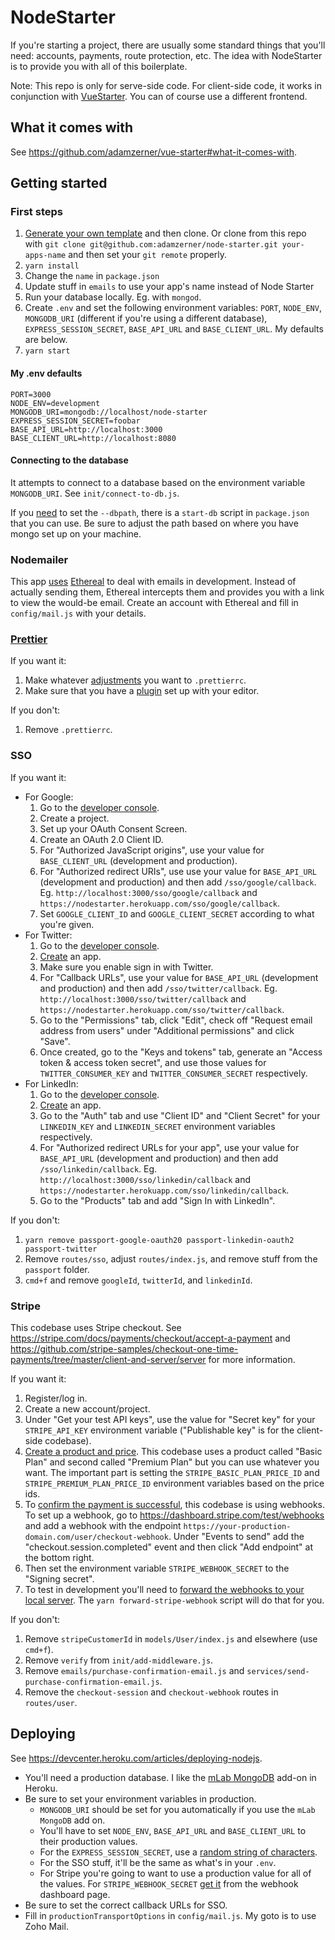# NodeStarter

If you're starting a project, there are usually some standard things that you'll need: accounts, payments, route protection, etc. The idea with NodeStarter is to provide you with all of this boilerplate.

Note: This repo is only for serve-side code. For client-side code, it works in conjunction with [VueStarter](https://github.com/adamzerner/vue-starter). You can of course use a different frontend.

## What it comes with

See https://github.com/adamzerner/vue-starter#what-it-comes-with.

## Getting started

### First steps

1. [Generate your own template](https://docs.github.com/en/github/creating-cloning-and-archiving-repositories/creating-a-repository-from-a-template) and then clone. Or clone from this repo with `git clone git@github.com:adamzerner/node-starter.git your-apps-name` and then set your `git remote` properly.
2. `yarn install`
3. Change the `name` in `package.json`
4. Update stuff in `emails` to use your app's name instead of Node Starter
5. Run your database locally. Eg. with `mongod`.
6. Create `.env` and set the following environment variables: `PORT`, `NODE_ENV`, `MONGODB_URI` (different if you're using a different database), `EXPRESS_SESSION_SECRET`, `BASE_API_URL` and `BASE_CLIENT_URL`. My defaults are below.
7. `yarn start`

#### My .env defaults

```
PORT=3000
NODE_ENV=development
MONGODB_URI=mongodb://localhost/node-starter
EXPRESS_SESSION_SECRET=foobar
BASE_API_URL=http://localhost:3000
BASE_CLIENT_URL=http://localhost:8080
```

#### Connecting to the database

It attempts to connect to a database based on the environment variable `MONGODB_URI`. See `init/connect-to-db.js`.

If you [need](https://stackoverflow.com/questions/7948789/mongod-complains-that-there-is-no-data-db-folder) to set the `--dbpath`, there is a `start-db` script in `package.json` that you can use. Be sure to adjust the path based on where you have mongo set up on your machine.

### Nodemailer

This app [uses](https://nodemailer.com/about/#tldr) [Ethereal](https://ethereal.email/) to deal with emails in development. Instead of actually sending them, Ethereal intercepts them and provides you with a link to view the would-be email. Create an account with Ethereal and fill in `config/mail.js` with your details.

### [Prettier](https://prettier.io/)

If you want it:

1. Make whatever [adjustments](https://prettier.io/docs/en/configuration.html) you want to `.prettierrc`.
2. Make sure that you have a [plugin](https://prettier.io/docs/en/editors.html) set up with your editor.

If you don't:

1. Remove `.prettierrc`.

### SSO

If you want it:
- For Google:
  1. Go to the [developer console](https://console.developers.google.com).
  2. Create a project.
  3. Set up your OAuth Consent Screen.
  4. Create an OAuth 2.0 Client ID.
  5. For "Authorized JavaScript origins", use your value for `BASE_CLIENT_URL` (development and production).
  6. For "Authorized redirect URIs", use use your value for `BASE_API_URL` (development and production) and then add `/sso/google/callback`. Eg. `http://localhost:3000/sso/google/callback` and `https://nodestarter.herokuapp.com/sso/google/callback`.
  7. Set `GOOGLE_CLIENT_ID` and `GOOGLE_CLIENT_SECRET` according to what you're given.
- For Twitter:
  1. Go to the [developer console](https://developer.twitter.com/en/apps).
  2. [Create](https://developer.twitter.com/en/apps/create) an app.
  3. Make sure you enable sign in with Twitter.
  4. For "Callback URLs", use your value for `BASE_API_URL` (development and production) and then add `/sso/twitter/callback`. Eg. `http://localhost:3000/sso/twitter/callback` and `https://nodestarter.herokuapp.com/sso/twitter/callback`.
  5. Go to the "Permissions" tab, click "Edit", check off "Request email address from users" under "Additional permissions" and click "Save".
  6. Once created, go to the "Keys and tokens" tab, generate an "Access token & access token secret", and use those values for `TWITTER_CONSUMER_KEY` and `TWITTER_CONSUMER_SECRET` respectively.
- For LinkedIn:
  1. Go to the [developer console](https://www.linkedin.com/developers/).
  2. [Create](https://www.linkedin.com/developers/apps/new) an app.
  3. Go to the "Auth" tab and use "Client ID" and "Client Secret" for your `LINKEDIN_KEY` and `LINKEDIN_SECRET` environment variables respectively.
  4. For "Authorized redirect URLs for your app", use your value for `BASE_API_URL` (development and production) and then add `/sso/linkedin/callback`. Eg. `http://localhost:3000/sso/linkedin/callback` and `https://nodestarter.herokuapp.com/sso/linkedin/callback`.
  5. Go to the "Products" tab and add "Sign In with LinkedIn".

If you don't:

1. `yarn remove passport-google-oauth20 passport-linkedin-oauth2 passport-twitter`
2. Remove `routes/sso`, adjust `routes/index.js`, and remove stuff from the `passport` folder.
3. `cmd+f` and remove `googleId`, `twitterId`, and `linkedinId`.

### Stripe

This codebase uses Stripe checkout. See https://stripe.com/docs/payments/checkout/accept-a-payment and https://github.com/stripe-samples/checkout-one-time-payments/tree/master/client-and-server/server for more information.

If you want it:

1. Register/log in.
2. Create a new account/project.
3. Under "Get your test API keys", use the value for "Secret key" for your `STRIPE_API_KEY` environment variable ("Publishable key" is for the client-side codebase).
4. [Create a product and price](https://stripe.com/docs/payments/checkout/accept-a-payment#create-products-and-prices). This codebase uses a product called "Basic Plan" and second called "Premium Plan" but you can use whatever you want. The important part is setting the `STRIPE_BASIC_PLAN_PRICE_ID` and `STRIPE_PREMIUM_PLAN_PRICE_ID` environment variables based on the price ids.
5. To [confirm the payment is successful](https://stripe.com/docs/payments/checkout/accept-a-payment#payment-success), this codebase is using webhooks. To set up a webhook, go to https://dashboard.stripe.com/test/webhooks and add a webhook with the endpoint `https://your-production-domain.com/user/checkout-webhook`. Under "Events to send" add the "checkout.session.completed" event and then click "Add endpoint" at the bottom right.
6. Then set the environment variable `STRIPE_WEBHOOK_SECRET` to the "Signing secret".
7. To test in development you'll need to [forward the webhooks to your local server](https://stripe.com/docs/payments/checkout/accept-a-payment#testing-webhooks-locally). The `yarn forward-stripe-webhook` script will do that for you.

If you don't:

1. Remove `stripeCustomerId` in `models/User/index.js` and elsewhere (use `cmd+f`).
2. Remove `verify` from `init/add-middleware.js`.
3. Remove `emails/purchase-confirmation-email.js` and `services/send-purchase-confirmation-email.js`.
4. Remove the `checkout-session` and `checkout-webhook` routes in `routes/user`.

## Deploying

See https://devcenter.heroku.com/articles/deploying-nodejs.

- You'll need a production database. I like the [mLab MongoDB](https://devcenter.heroku.com/articles/mongolab) add-on in Heroku.
- Be sure to set your environment variables in production.
  - `MONGODB_URI` should be set for you automatically if you use the `mLab MongoDB` add on.
  - You'll have to set `NODE_ENV`, `BASE_API_URL` and `BASE_CLIENT_URL` to their production values.
  - For the `EXPRESS_SESSION_SECRET`, use a [random string of characters](https://github.com/expressjs/session#secret).
  - For the SSO stuff, it'll be the same as what's in your `.env`.
  - For Stripe you're going to want to use a production value for all of the values. For `STRIPE_WEBHOOK_SECRET` [get it](https://stripe.com/docs/webhooks/signatures) from the webhook dashboard page.
- Be sure to set the correct callback URLs for SSO.
- Fill in `productionTransportOptions` in `config/mail.js`. My goto is to use Zoho Mail.
